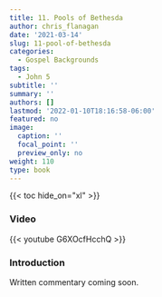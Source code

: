 ```yaml
---
title: 11. Pools of Bethesda
author: chris_flanagan
date: '2021-03-14'
slug: 11-pool-of-bethesda
categories:
  - Gospel Backgrounds
tags:
  - John 5
subtitle: ''
summary: ''
authors: []
lastmod: '2022-01-10T18:16:58-06:00'
featured: no
image:
  caption: ''
  focal_point: ''
  preview_only: no
weight: 110
type: book
---
```


{{< toc hide_on="xl" >}}

### Video

{{< youtube G6XOcfHcchQ >}}



### Introduction 

Written commentary coming soon.